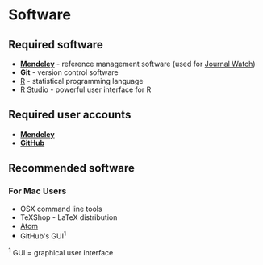 # Software

## Required software

- [**Mendeley**](http://www.mendeley.com) - reference management software (used for [Journal Watch](journalWatch.md))
- **Git** - version control software
- [R](http://r-project.org/) - statistical programming language
- [R Studio](http://rstudio.org/) - powerful user interface for R

## Required user accounts

- [**Mendeley**](http://www.mendeley.com)
- [**GitHub**](http://www.github.com)

## Recommended software

### For Mac Users
- OSX command line tools
- TeXShop - LaTeX distribution
- [Atom](https://atom.io/)
- GitHub's GUI<sup>1</sup>


<sup>1</sup> GUI = graphical user interface
